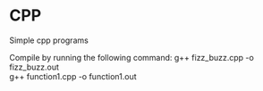 # CPP
Simple cpp programs

Compile by running the following command:
g++ fizz_buzz.cpp -o fizz_buzz.out <br>
g++ function1.cpp -o function1.out
